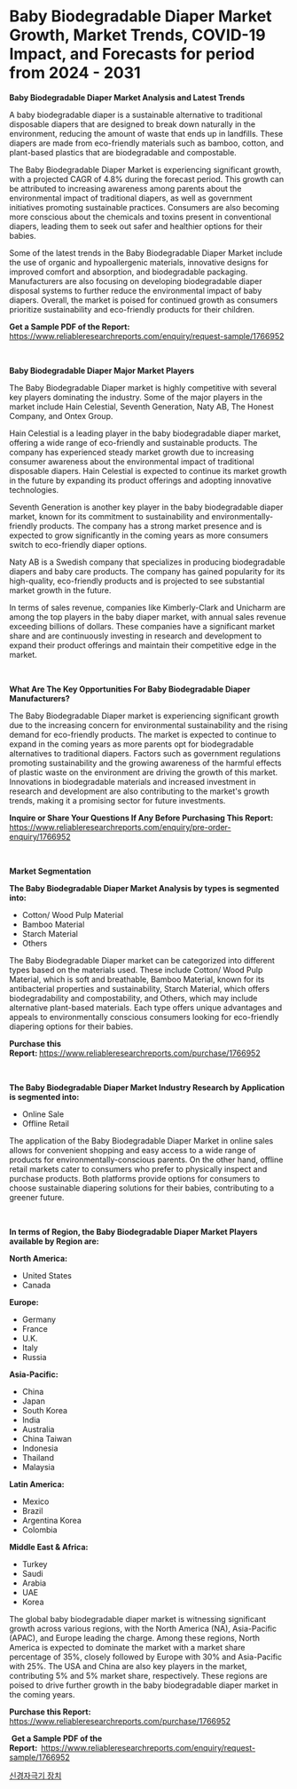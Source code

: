 <p><h1>Baby Biodegradable Diaper Market Growth, Market Trends, COVID-19 Impact, and Forecasts for period from 2024 - 2031</h1></p><p><strong>Baby Biodegradable Diaper Market Analysis and Latest Trends</strong></p>
<p><p>A baby biodegradable diaper is a sustainable alternative to traditional disposable diapers that are designed to break down naturally in the environment, reducing the amount of waste that ends up in landfills. These diapers are made from eco-friendly materials such as bamboo, cotton, and plant-based plastics that are biodegradable and compostable.</p><p>The Baby Biodegradable Diaper Market is experiencing significant growth, with a projected CAGR of 4.8% during the forecast period. This growth can be attributed to increasing awareness among parents about the environmental impact of traditional diapers, as well as government initiatives promoting sustainable practices. Consumers are also becoming more conscious about the chemicals and toxins present in conventional diapers, leading them to seek out safer and healthier options for their babies.</p><p>Some of the latest trends in the Baby Biodegradable Diaper Market include the use of organic and hypoallergenic materials, innovative designs for improved comfort and absorption, and biodegradable packaging. Manufacturers are also focusing on developing biodegradable diaper disposal systems to further reduce the environmental impact of baby diapers. Overall, the market is poised for continued growth as consumers prioritize sustainability and eco-friendly products for their children.</p></p>
<p><strong>Get a Sample PDF of the Report:&nbsp;</strong> <a href="https://www.reliableresearchreports.com/enquiry/request-sample/1766952">https://www.reliableresearchreports.com/enquiry/request-sample/1766952</a></p>
<p>&nbsp;</p>
<p><strong>Baby Biodegradable Diaper Major Market Players</strong></p>
<p><p>The Baby Biodegradable Diaper market is highly competitive with several key players dominating the industry. Some of the major players in the market include Hain Celestial, Seventh Generation, Naty AB, The Honest Company, and Ontex Group.</p><p>Hain Celestial is a leading player in the baby biodegradable diaper market, offering a wide range of eco-friendly and sustainable products. The company has experienced steady market growth due to increasing consumer awareness about the environmental impact of traditional disposable diapers. Hain Celestial is expected to continue its market growth in the future by expanding its product offerings and adopting innovative technologies.</p><p>Seventh Generation is another key player in the baby biodegradable diaper market, known for its commitment to sustainability and environmentally-friendly products. The company has a strong market presence and is expected to grow significantly in the coming years as more consumers switch to eco-friendly diaper options.</p><p>Naty AB is a Swedish company that specializes in producing biodegradable diapers and baby care products. The company has gained popularity for its high-quality, eco-friendly products and is projected to see substantial market growth in the future.</p><p>In terms of sales revenue, companies like Kimberly-Clark and Unicharm are among the top players in the baby diaper market, with annual sales revenue exceeding billions of dollars. These companies have a significant market share and are continuously investing in research and development to expand their product offerings and maintain their competitive edge in the market.</p></p>
<p>&nbsp;</p>
<p><strong>What Are The Key Opportunities For Baby Biodegradable Diaper Manufacturers?</strong></p>
<p><p>The Baby Biodegradable Diaper market is experiencing significant growth due to the increasing concern for environmental sustainability and the rising demand for eco-friendly products. The market is expected to continue to expand in the coming years as more parents opt for biodegradable alternatives to traditional diapers. Factors such as government regulations promoting sustainability and the growing awareness of the harmful effects of plastic waste on the environment are driving the growth of this market. Innovations in biodegradable materials and increased investment in research and development are also contributing to the market's growth trends, making it a promising sector for future investments.</p></p>
<p><strong>Inquire or Share Your Questions If Any Before Purchasing This Report:</strong> <a href="https://www.reliableresearchreports.com/enquiry/pre-order-enquiry/1766952">https://www.reliableresearchreports.com/enquiry/pre-order-enquiry/1766952</a></p>
<p>&nbsp;</p>
<p><strong>Market Segmentation</strong></p>
<p><strong>The Baby Biodegradable Diaper Market Analysis by types is segmented into:</strong></p>
<p><ul><li>Cotton/ Wood Pulp Material</li><li>Bamboo Material</li><li>Starch Material</li><li>Others</li></ul></p>
<p><p>The Baby Biodegradable Diaper market can be categorized into different types based on the materials used. These include Cotton/ Wood Pulp Material, which is soft and breathable, Bamboo Material, known for its antibacterial properties and sustainability, Starch Material, which offers biodegradability and compostability, and Others, which may include alternative plant-based materials. Each type offers unique advantages and appeals to environmentally conscious consumers looking for eco-friendly diapering options for their babies.</p></p>
<p><strong>Purchase this Report:&nbsp;</strong><a href="https://www.reliableresearchreports.com/purchase/1766952">https://www.reliableresearchreports.com/purchase/1766952</a></p>
<p>&nbsp;</p>
<p><strong>The Baby Biodegradable Diaper Market Industry Research by Application is segmented into:</strong></p>
<p><ul><li>Online Sale</li><li>Offline Retail</li></ul></p>
<p><p>The application of the Baby Biodegradable Diaper Market in online sales allows for convenient shopping and easy access to a wide range of products for environmentally-conscious parents. On the other hand, offline retail markets cater to consumers who prefer to physically inspect and purchase products. Both platforms provide options for consumers to choose sustainable diapering solutions for their babies, contributing to a greener future.</p></p>
<p>&nbsp;</p>
<p><strong>In terms of Region, the Baby Biodegradable Diaper Market Players available by Region are:</strong></p>
<p>
    <p> <strong> North America: </strong>
        <ul>
            <li>United States</li>
            <li>Canada</li>
        </ul>
        </p> 
    <p> <strong> Europe: </strong>
        <ul>
            <li>Germany</li>
            <li>France</li>
            <li>U.K.</li>
            <li>Italy</li>
            <li>Russia</li>
        </ul>
        </p> 
    <p> <strong> Asia-Pacific: </strong>
        <ul>
            <li>China</li>
            <li>Japan</li>
            <li>South Korea</li>
            <li>India</li>
            <li>Australia</li>
            <li>China Taiwan</li>
            <li>Indonesia</li>
            <li>Thailand</li>
            <li>Malaysia</li>
        </ul>
        </p> 
    <p> <strong> Latin America: </strong>
        <ul>
            <li>Mexico</li>
            <li>Brazil</li>
            <li>Argentina Korea</li>
            <li>Colombia</li>
        </ul>
        </p> 
    <p> <strong> Middle East & Africa: </strong>
        <ul>
            <li>Turkey</li>
            <li>Saudi</li>
            <li>Arabia</li>
            <li>UAE</li>
            <li>Korea</li>
        </ul>
    </p>
    </p>
<p><p>The global baby biodegradable diaper market is witnessing significant growth across various regions, with the North America (NA), Asia-Pacific (APAC), and Europe leading the charge. Among these regions, North America is expected to dominate the market with a market share percentage of 35%, closely followed by Europe with 30% and Asia-Pacific with 25%. The USA and China are also key players in the market, contributing 5% and 5% market share, respectively. These regions are poised to drive further growth in the baby biodegradable diaper market in the coming years.</p></p>
<p><strong>Purchase this Report: </strong><a href="https://www.reliableresearchreports.com/purchase/1766952">https://www.reliableresearchreports.com/purchase/1766952</a></p>
<p>&nbsp;<strong>Get a Sample PDF of the Report:&nbsp;&nbsp;</strong><a href="https://www.reliableresearchreports.com/enquiry/request-sample/1766952">https://www.reliableresearchreports.com/enquiry/request-sample/1766952</a></p>
<p><strong></strong></p>
<p><p><a href="https://medium.com/@hermanokutneva7878567/%EB%89%B4%EB%A1%9C%EC%8A%A4%ED%8B%B0%EB%AE%AC%EB%A0%88%EC%9D%B4%ED%84%B0-%EC%9E%A5%EC%B9%98-%EC%8B%9C%EC%9E%A5-%EC%84%B1%EA%B3%B5%EC%A0%81%EC%9D%B8-%EB%B9%84%EC%A6%88%EB%8B%88%EC%8A%A4-%EC%A0%84%EB%9E%B5%EC%9D%98-%ED%95%B5%EC%8B%AC-2031%EB%85%84%EA%B9%8C%EC%A7%80%EC%9D%98-%EC%98%88%EC%B8%A1-cc5f7dfc9ab5">신경자극기 장치</a></p></p>